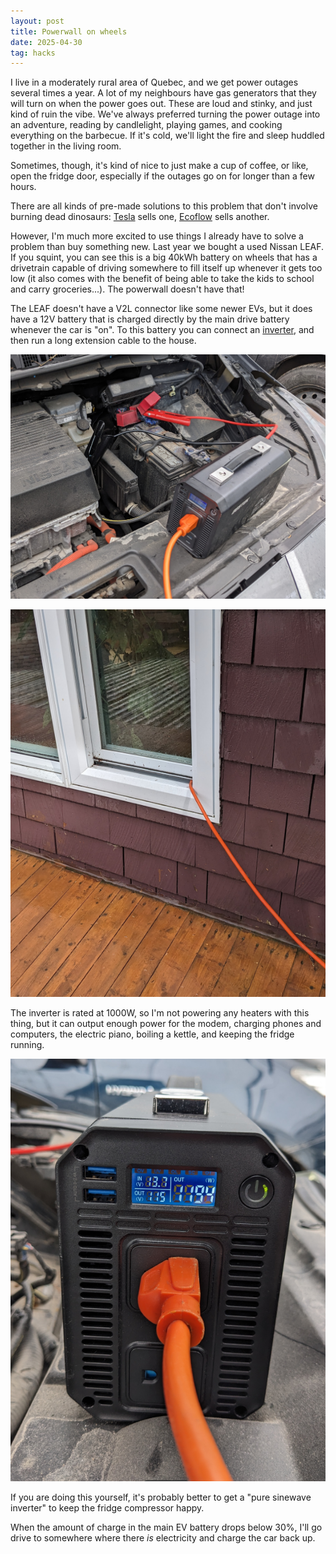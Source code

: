 ```yaml
---
layout: post
title: Powerwall on wheels
date: 2025-04-30
tag: hacks
---
```

I live in a moderately rural area of Quebec, and we get power outages several times a year. A lot of my neighbours have gas generators that they will turn on when the power goes out. These are loud and stinky, and just kind of ruin the vibe. We've always preferred turning the power outage into an adventure, reading by candlelight, playing games, and cooking everything on the barbecue. If it's cold, we'll light the fire and sleep huddled together in the living room.

Sometimes, though, it's kind of nice to just make a cup of coffee, or like, open the fridge door, especially if the outages go on for longer than a few hours. 

There are all kinds of pre-made solutions to this problem that don't involve burning dead dinosaurs: [Tesla](https://www.tesla.com/en_ca/powerwall) sells one, [Ecoflow](https://ca.ecoflow.com/) sells another. 

However, I'm much more excited to use things I already have to solve a problem than buy something new. Last year we bought a used Nissan LEAF. If you squint, you can see this is a big 40kWh battery on wheels that has a drivetrain capable of driving somewhere to fill itself up whenever it gets too low (it also comes with the benefit of being able to take the kids to school and carry groceries...). The powerwall doesn't have that! 

The LEAF doesn't have a V2L connector like some newer EVs, but it does have a 12V battery that is charged directly by the main drive battery whenever the car is "on". To this battery you can connect an [inverter](https://www.amazon.com/dp/B07XYR1BS3 "https://www.amazon.com/dp/B07XYR1BS3"), and then run a long extension cable to the house.

![](/assets/images/Pasted%20image%2020250430154007.png)

![](/assets/images/Pasted%20image%2020250430154222.png)

The inverter is rated at 1000W, so I'm not powering any heaters with this thing, but it can output enough power for the modem, charging phones and computers, the electric piano, boiling a kettle, and keeping the fridge running. 

![](/assets/images/Pasted%20image%2020250430153931.png)

If you are doing this yourself, it's probably better to get a "pure sinewave inverter" to keep the fridge compressor happy. 

When the amount of charge in the main EV battery drops below 30%, I'll go drive to somewhere where there *is* electricity and charge the car back up.